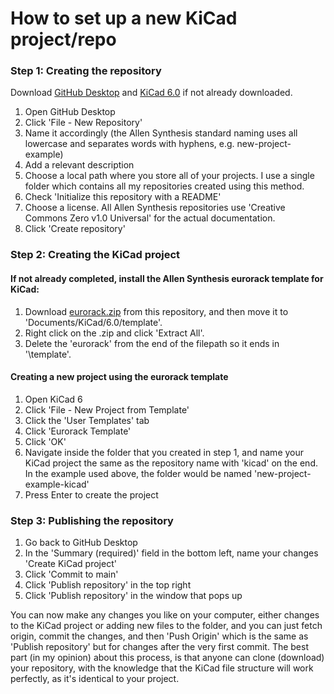 # How to set up a new KiCad project/repo


### Step 1: Creating the repository
Download [GitHub Desktop](https://desktop.github.com/) and [KiCad 6.0](https://www.kicad.org/) if not already downloaded.
  
1. Open GitHub Desktop
2. Click 'File - New Repository'
3. Name it accordingly (the Allen Synthesis standard naming uses all lowercase and separates words with hyphens, e.g. new-project-example)
4. Add a relevant description
5. Choose a local path where you store all of your projects. I use a single folder which contains all my repositories created using this method.
6. Check 'Initialize this repository with a README'
7. Choose a license. All Allen Synthesis repositories use 'Creative Commons Zero v1.0 Universal' for the actual documentation.
8. Click 'Create repository'

### Step 2: Creating the KiCad project
#### If not already completed, install the Allen Synthesis eurorack template for KiCad:
1. Download [eurorack.zip](eurorack.zip) from this repository, and then move it to 'Documents/KiCad/6.0/template'.
2. Right click on the .zip and click 'Extract All'.
3. Delete the 'eurorack' from the end of the filepath so it ends in '\template\'.

#### Creating a new project using the eurorack template
1. Open KiCad 6
2. Click 'File - New Project from Template'
3. Click the 'User Templates' tab
4. Click 'Eurorack Template'
5. Click 'OK'
6. Navigate inside the folder that you created in step 1, and name your KiCad project the same as the repository name with 'kicad' on the end. In the example used above, the folder would be named 'new-project-example-kicad'
7. Press Enter to create the project

### Step 3: Publishing the repository
1. Go back to GitHub Desktop
2. In the 'Summary (required)' field in the bottom left, name your changes 'Create KiCad project'
3. Click 'Commit to main'
4. Click 'Publish repository' in the top right
5. Click 'Publish repository' in the window that pops up


You can now make any changes you like on your computer, either changes to the KiCad project or adding new files to the folder, and you can just fetch origin, commit the changes, and then 'Push Origin' which is the same as 'Publish repository' but for changes after the very first commit.
The best part (in my opinion) about this process, is that anyone can clone (download) your repository, with the knowledge that the KiCad file structure will work perfectly, as it's identical to your project.
